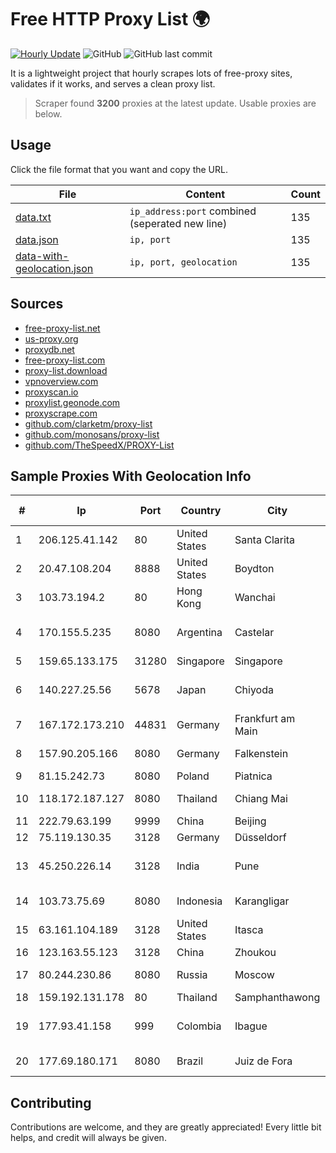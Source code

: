 
# Free HTTP Proxy List 🌍

[![Hourly Update](https://github.com/mertguvencli/http-proxy-list/actions/workflows/main.yml/badge.svg?branch=main)](https://github.com/mertguvencli/http-proxy-list/actions/workflows/main.yml)
![GitHub](https://img.shields.io/github/license/mertguvencli/http-proxy-list)
![GitHub last commit](https://img.shields.io/github/last-commit/mertguvencli/http-proxy-list)

It is a lightweight project that hourly scrapes lots of free-proxy sites, validates if it works, and serves a clean proxy list.


> Scraper found **3200** proxies at the latest update. Usable proxies are below.

## Usage

Click the file format that you want and copy the URL.


|File|Content|Count|
|----|-------|-----|
|[data.txt](https://raw.githubusercontent.com/mertguvencli/http-proxy-list/main/proxy-list/data.txt)|`ip_address:port` combined (seperated new line)|135|
|[data.json](https://raw.githubusercontent.com/mertguvencli/http-proxy-list/main/proxy-list/data.json)|`ip, port`|135|
|[data-with-geolocation.json](https://raw.githubusercontent.com/mertguvencli/http-proxy-list/main/proxy-list/data-with-geolocation.json)|`ip, port, geolocation`|135|

## Sources

* [free-proxy-list.net](https://free-proxy-list.net)
* [us-proxy.org](https://www.us-proxy.org)
* [proxydb.net](http://proxydb.net)
* [free-proxy-list.com](https://free-proxy-list.com/?page=&port=&type%5B%5D=http&type%5B%5D=https&up_time=0&search=Search)
* [proxy-list.download](https://www.proxy-list.download/HTTP)
* [vpnoverview.com](https://vpnoverview.com/privacy/anonymous-browsing/free-proxy-servers)
* [proxyscan.io](https://www.proxyscan.io)
* [proxylist.geonode.com](https://proxylist.geonode.com/api/proxy-list?limit=300&page=1&sort_by=lastChecked&sort_type=desc&protocols=http,https)
* [proxyscrape.com](https://api.proxyscrape.com/v2/?request=displayproxies&protocol=http&timeout=10000&country=all&ssl=all&anonymity=all)
* [github.com/clarketm/proxy-list](https://raw.githubusercontent.com/clarketm/proxy-list/master/proxy-list-raw.txt)
* [github.com/monosans/proxy-list](https://raw.githubusercontent.com/monosans/proxy-list/main/proxies/http.txt)
* [github.com/TheSpeedX/PROXY-List](https://raw.githubusercontent.com/TheSpeedX/PROXY-List/master/http.txt)


## Sample Proxies With Geolocation Info

|#|Ip|Port|Country|City|Internet Service Provider|
|-|--|----|-------|----|-------------------------|
|1|206.125.41.142|80|United States|Santa Clarita|Multacom Corporation|
|2|20.47.108.204|8888|United States|Boydton|Microsoft Corporation|
|3|103.73.194.2|80|Hong Kong|Wanchai|TouchPal HK Co., Limited|
|4|170.155.5.235|8080|Argentina|Castelar|Gobernacion de la Provincia de Buenos Aires|
|5|159.65.133.175|31280|Singapore|Singapore|DigitalOcean, LLC|
|6|140.227.25.56|5678|Japan|Chiyoda|NTT PC Communications, Inc.|
|7|167.172.173.210|44831|Germany|Frankfurt am Main|DigitalOcean, LLC|
|8|157.90.205.166|8080|Germany|Falkenstein|Hetzner Online GmbH|
|9|81.15.242.73|8080|Poland|Piatnica|Montmay Sp. z o.o.|
|10|118.172.187.127|8080|Thailand|Chiang Mai|TOT Public Company Limited|
|11|222.79.63.199|9999|China|Beijing|Chinanet|
|12|75.119.130.35|3128|Germany|Düsseldorf|Contabo GmbH|
|13|45.250.226.14|3128|India|Pune|Space Vision Digital Network Pvt. Ltd|
|14|103.73.75.69|8080|Indonesia|Karangligar|PT. Wahana Internet Nusantara|
|15|63.161.104.189|3128|United States|Itasca|Sprint|
|16|123.163.55.123|3128|China|Zhoukou|Chinanet|
|17|80.244.230.86|8080|Russia|Moscow|ArtCommunications Ltd.|
|18|159.192.131.178|80|Thailand|Samphanthawong|CAT-BB|
|19|177.93.41.158|999|Colombia|Ibague|TV AZTECA SUCURSAL COLOMBIA|
|20|177.69.180.171|8080|Brazil|Juiz de Fora|ALGAR TELECOM S/A|



## Contributing

Contributions are welcome, and they are greatly appreciated! Every
little bit helps, and credit will always be given.

